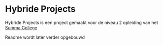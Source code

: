 # Hybride Projects

Hybride Projects is een project gemaakt voor de niveau 2 opleiding van het [Summa College](https://www.summacollege.nl/opleidingen/medewerker-ict-support-bol/) 

Readme wordt later verder opgebouwd
